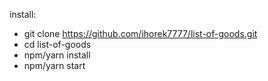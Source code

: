 install:
  - git clone https://github.com/ihorek7777/list-of-goods.git
  - cd list-of-goods
  - npm/yarn install
  - npm/yarn start